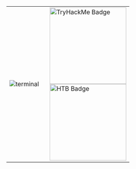 <table border="0" cellspacing="0" cellpadding="0" frame="void" rules="none" style="border-collapse: collapse !important; border: none !important;">
  <tr>
    <td style="border: none !important;">
      <img src="https://github.com/user-attachments/assets/f6b6cfd6-91c9-4de9-8c5c-b4d8b15b51f7" alt="terminal">
    </td>
    <td style="vertical-align: top; padding-left: 20px; border: none !important;">
      <a href="https://tryhackme.com/p/XenonSaint">
        <img src="https://tryhackme-badges.s3.amazonaws.com/XenonSaint.png" alt="TryHackMe Badge" width="200">
      </a>
      <br>
      <a href="https://www.hackthebox.com/profile/1688350">
        <img src="https://www.hackthebox.com/badge/image/1688350" alt="HTB Badge" width="200">
      </a>
    </td>
  </tr>
</table>

